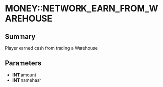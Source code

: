 # MONEY::NETWORK_EARN_FROM_WAREHOUSE

## Summary
Player earned cash from trading a Warehouse

## Parameters
* **INT** amount
* **INT** namehash
